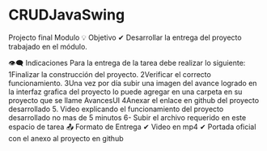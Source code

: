 # CRUDJavaSwing
Projecto final Modulo
💡 Objetivo
✔ Desarrollar la entrega del proyecto trabajado en el módulo.

👁‍🗨 Indicaciones
Para la entrega de la tarea debe realizar lo siguiente:
1Finalizar la construcción del proyecto.
2Verificar el correcto funcionamiento.
3Una vez por día subir una imagen del avance logrado en la interfaz grafica del proyecto lo puede agregar en una 
carpeta en su proyecto que se llame AvancesUI 
4Anexar el enlace en github del proyecto desarrollado
5. Video explicando el funcionamiento del proyecto desarrollado no mas de 5 minutos
6- Subir el archivo requerido en este espacio de tarea
📤 Formato de Entrega
✔ Video en mp4 
✔ Portada oficial con el anexo al proyecto en github
